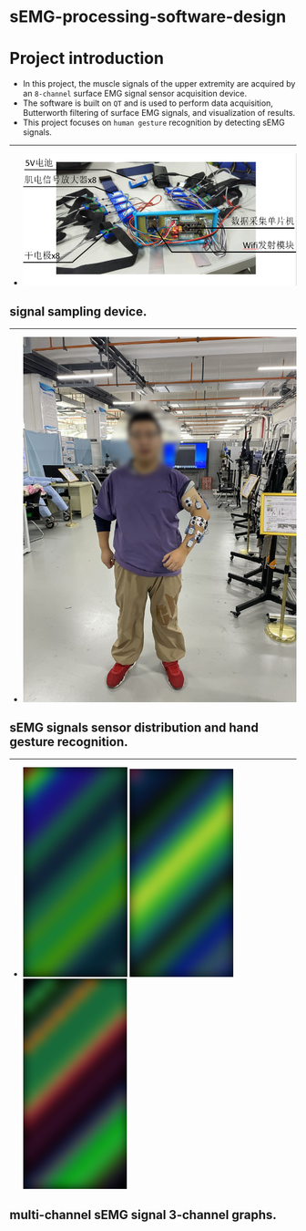 # sEMG-processing-software-design
# Project introduction
* In this project, the muscle signals of the upper extremity are acquired by an `8-channel` surface EMG signal sensor acquisition device.
* The software is built on `QT` and is used to perform data acquisition, Butterworth filtering of surface EMG signals, and visualization of results.
* This project focuses on `human gesture` recognition by detecting sEMG signals.
---
- ![emg.png](emg.png)
## signal sampling device.  
---
- ![test_display.jpg](test_display.jpg)
## sEMG signals sensor distribution and hand gesture recognition.
---
- ![Figure_1.jpg](Figure_1.jpg)   ![Figure_1.jpg](Figure_2.jpg)   ![Figure_1.jpg](Figure_3.jpg)
## multi-channel sEMG signal 3-channel graphs.
